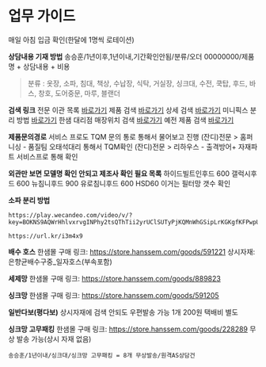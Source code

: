 # 업무 가이드
매일 아침 입금 확인(한달에 1명씩 로테이션)

**상담내용 기재 방법**
송승훈/1년이후,1년이내,기간확인안됨/분류/오더 00000000/제품명 + 상담내용 + 비용
> 분류 : 옷장, 소파, 침대, 책상, 수납장, 식탁, 거실장, 싱크대, 수전, 쿡탑, 후드, 바스, 창호, 도어중문, 마루, 블랜더

**검색 링크**
전문 이관 목록 [바로가기](http://aha.hanssem.com/Agent/popup13.asp?CallType=00001&CallId=278782)
제품 검색 [바로가기](https://aha.hanssem.com/agent/popup05_simple.asp?LoadType=D)
상세 검색 [바로가기](https://aha.hanssem.com/agent/popup06.asp?pCode=BBIL05733)
미니픽스 분리 방법 [바로가기](https://dietx.tistory.com/1410)
한샘 대리점 매장위치 검색 [바로가기](https://remodeling.hanssem.com/shop/search)
예전 제품 검색 [바로가기](https://aha.hanssem.com/agent/popup05_Old.asp)

**제품문의경로**
서비스 프로도 TQM 문의 통로 통해서 물어보고 진행
(잔디)전문 > 홈퍼니싱 - 품질팀 오태석대리 통해서 TQM확인
(잔디)전문 > 리하우스 - 출격방어+ 자재파트 서비스프로 통해 확인

**외관만 보면 모델명 확인 안되고 제조사 확인 필요 목록**
하이드빌트인후드 600
갤럭시후드 600
뉴침니후드 900 
유로침니후드 600
HSD60 이거는 필터망 갯수 확인

**소파 분리 방법**
```
https://play.wecandeo.com/video/v/?key=BOKNS9AQWrHhlvxrvgINPhy2tsQThTii2yrUClSUTyPjKQMnWhGSipLrKGKgfKFPwpUSwvG1ZUBTlq8NgDZTCbisAieie
```
```
https://url.kr/i3m4x9
```

**배수 호스**
한샘몰 구매 링크: https://store.hanssem.com/goods/591221
상시자재: 은향균배수구중_일자호스(부속포함)

**세제망**
한샘몰 구매 링크: https://store.hanssem.com/goods/889823

**싱크망**
한샘몰 구매 링크: https://store.hanssem.com/goods/591205

**일반다보(평다보)**
상시자재에 검색 안되도 우편발송 가능 1개 200원 택배비 별도

**싱크망 고무패킹**
한샘몰 구매 링크: https://store.hanssem.com/goods/228289
무상 발송 가능(상시 자재 없음)
```
송승훈/1년이내/싱크대/싱크망 고무패킹 = 8개 무상발송/원격AS상담건
```
